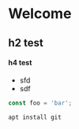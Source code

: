 # Welcome

## h2 test

#### h4 test

- sfd
- sdf

```js
const foo = 'bar';
```

```sh
apt install git
```